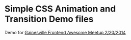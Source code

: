 Simple CSS Animation and Transition Demo files
=============================

Demo for [Gainesville Frontend Awesome Meetup 2/20/2014](http://www.meetup.com/Gainesville-Front-End-Dev-Meetup/events/161112672/)
